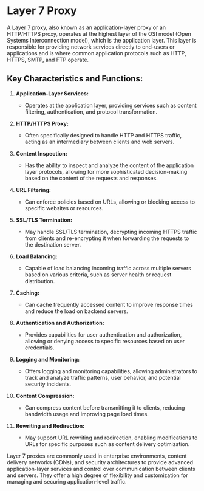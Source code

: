 # Layer 7 Proxy

A Layer 7 proxy, also known as an application-layer proxy or an HTTP/HTTPS proxy, operates at the highest layer of the OSI model (Open Systems Interconnection model), which is the application layer. This layer is responsible for providing network services directly to end-users or applications and is where common application protocols such as HTTP, HTTPS, SMTP, and FTP operate.

## Key Characteristics and Functions:

1. **Application-Layer Services:**
   - Operates at the application layer, providing services such as content filtering, authentication, and protocol transformation.

2. **HTTP/HTTPS Proxy:**
   - Often specifically designed to handle HTTP and HTTPS traffic, acting as an intermediary between clients and web servers.

3. **Content Inspection:**
   - Has the ability to inspect and analyze the content of the application layer protocols, allowing for more sophisticated decision-making based on the content of the requests and responses.

4. **URL Filtering:**
   - Can enforce policies based on URLs, allowing or blocking access to specific websites or resources.

5. **SSL/TLS Termination:**
   - May handle SSL/TLS termination, decrypting incoming HTTPS traffic from clients and re-encrypting it when forwarding the requests to the destination server.

6. **Load Balancing:**
   - Capable of load balancing incoming traffic across multiple servers based on various criteria, such as server health or request distribution.

7. **Caching:**
   - Can cache frequently accessed content to improve response times and reduce the load on backend servers.

8. **Authentication and Authorization:**
   - Provides capabilities for user authentication and authorization, allowing or denying access to specific resources based on user credentials.

9. **Logging and Monitoring:**
   - Offers logging and monitoring capabilities, allowing administrators to track and analyze traffic patterns, user behavior, and potential security incidents.

10. **Content Compression:**
    - Can compress content before transmitting it to clients, reducing bandwidth usage and improving page load times.

11. **Rewriting and Redirection:**
    - May support URL rewriting and redirection, enabling modifications to URLs for specific purposes such as content delivery optimization.

Layer 7 proxies are commonly used in enterprise environments, content delivery networks (CDNs), and security architectures to provide advanced application-layer services and control over communication between clients and servers. They offer a high degree of flexibility and customization for managing and securing application-level traffic.
